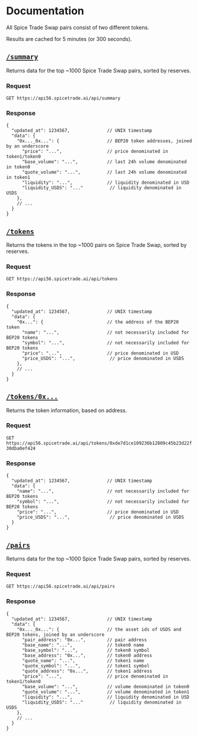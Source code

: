 # Documentation

All Spice Trade Swap pairs consist of two different tokens.

Results are cached for 5 minutes (or 300 seconds).

## [`/summary`](https://api56.spicetrade.ai/api/summary)

Returns data for the top ~1000 Spice Trade Swap pairs, sorted by reserves. 

### Request

`GET https://api56.spicetrade.ai/api/summary`

### Response

```json5
{
  "updated_at": 1234567,              // UNIX timestamp
  "data": {
    "0x..._0x...": {                  // BEP20 token addresses, joined by an underscore
      "price": "...",                 // price denominated in token1/token0
      "base_volume": "...",           // last 24h volume denominated in token0
      "quote_volume": "...",          // last 24h volume denominated in token1
      "liquidity": "...",             // liquidity denominated in USD
      "liquidity_USDS": "..."          // liquidity denominated in USDS
    },
    // ...
  }
}
```

## [`/tokens`](https://api56.spicetrade.ai/api/tokens)

Returns the tokens in the top ~1000 pairs on Spice Trade Swap, sorted by reserves.

### Request

`GET https://api56.spicetrade.ai/api/tokens`

### Response

```json5
{
  "updated_at": 1234567,              // UNIX timestamp
  "data": {
    "0x...": {                        // the address of the BEP20 token
      "name": "...",                  // not necessarily included for BEP20 tokens
      "symbol": "...",                // not necessarily included for BEP20 tokens
      "price": "...",                 // price denominated in USD
      "price_USDS": "...",             // price denominated in USDS
    },
    // ...
  }
}
```

## [`/tokens/0x...`](https://api56.spicetrade.ai/api/tokens/0xde7d1ce109236b12809c45b23d22f30dba0ef424)

Returns the token information, based on address.

### Request

`GET https://api56.spicetrade.ai/api/tokens/0xde7d1ce109236b12809c45b23d22f30dba0ef424`

### Response

```json5
{
  "updated_at": 1234567,              // UNIX timestamp
  "data": {
    "name": "...",                    // not necessarily included for BEP20 tokens
    "symbol": "...",                  // not necessarily included for BEP20 tokens
    "price": "...",                   // price denominated in USD
    "price_USDS": "...",               // price denominated in USDS
  }
}
```

## [`/pairs`](https://api56.spicetrade.ai/api/pairs)

Returns data for the top ~1000 Spice Trade Swap pairs, sorted by reserves.

### Request

`GET https://api56.spicetrade.ai/api/pairs`

### Response

```json5
{
  "updated_at": 1234567,              // UNIX timestamp
  "data": {
    "0x..._0x...": {                  // the asset ids of USDS and BEP20 tokens, joined by an underscore
      "pair_address": "0x...",        // pair address
      "base_name": "...",             // token0 name
      "base_symbol": "...",           // token0 symbol
      "base_address": "0x...",        // token0 address
      "quote_name": "...",            // token1 name
      "quote_symbol": "...",          // token1 symbol
      "quote_address": "0x...",       // token1 address
      "price": "...",                 // price denominated in token1/token0
      "base_volume": "...",           // volume denominated in token0
      "quote_volume": "...",          // volume denominated in token1
      "liquidity": "...",             // liquidity denominated in USD
      "liquidity_USDS": "..."          // liquidity denominated in USDS
    },
    // ...
  }
}
```
